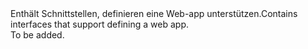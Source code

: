 <Namespace Name="Microsoft.Azure.Management.AppService.Fluent.WebApp.Definition">
  <Docs>
    <summary><span data-ttu-id="4c55a-101">Enthält Schnittstellen, definieren eine Web-app unterstützen.</span><span class="sxs-lookup"><span data-stu-id="4c55a-101">Contains interfaces that support defining a web app.</span></span></summary> 
    <remarks>To be added.</remarks>
  </Docs>
</Namespace>
